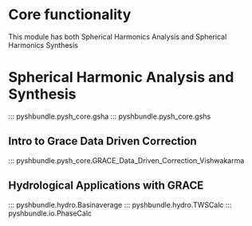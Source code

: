 # Core functionality

This module has both Spherical Harmonics Analysis and Spherical Harmonics Synthesis

# Spherical Harmonic Analysis and Synthesis
::: pyshbundle.pysh_core.gsha
::: pyshbundle.pysh_core.gshs

## Intro to Grace Data Driven Correction
::: pyshbundle.pysh_core.GRACE_Data_Driven_Correction_Vishwakarma

## Hydrological Applications with GRACE
::: pyshbundle.hydro.Basinaverage
::: pyshbundle.hydro.TWSCalc
::: pyshbundle.io.PhaseCalc